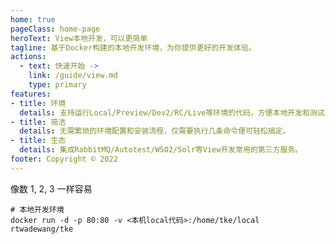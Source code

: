 ```yaml
---
home: true
pageClass: home-page
heroText: View本地开发，可以更简单
tagline: 基于Docker构建的本地开发环境，为你提供更好的开发体验。
actions:
  - text: 快速开始 ->
    link: /guide/view.md
    type: primary
features:
- title: 环境
  details: 支持运行Local/Preview/Dev2/RC/Live等环境的代码，方便本地开发和测试。
- title: 简洁
  details: 无需繁琐的环境配置和安装流程，仅需要执行几条命令便可轻松搞定。
- title: 生态
  details: 集成RabbitMQ/Autotest/WSO2/Solr等View开发常用的第三方服务。
footer: Copyright © 2022
---
```


像数 1, 2, 3 一样容易

```shell
# 本地开发环境
docker run -d -p 80:80 -v <本机local代码>:/home/tke/local rtwadewang/tke
```